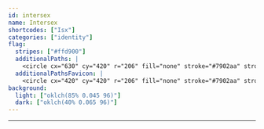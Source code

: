 ```yaml
---
id: intersex
name: Intersex
shortcodes: ["Isx"]
categories: ["identity"]
flag:
  stripes: ["#ffd900"]
  additionalPaths: |
    <circle cx="630" cy="420" r="206" fill="none" stroke="#7902aa" stroke-width="70"/>
  additionalPathsFavicon: |
    <circle cx="420" cy="420" r="206" fill="none" stroke="#7902aa" stroke-width="70"/>
background:
  light: ["oklch(85% 0.045 96)"]
  dark: ["oklch(40% 0.065 96)"]
---
```


---
